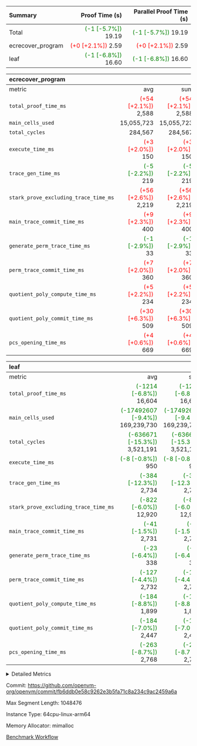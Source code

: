 | Summary | Proof Time (s) | Parallel Proof Time (s) |
|:---|---:|---:|
| Total | <span style='color: green'>(-1 [-5.7%])</span> 19.19 | <span style='color: green'>(-1 [-5.7%])</span> 19.19 |
| ecrecover_program | <span style='color: red'>(+0 [+2.1%])</span> 2.59 | <span style='color: red'>(+0 [+2.1%])</span> 2.59 |
| leaf | <span style='color: green'>(-1 [-6.8%])</span> 16.60 | <span style='color: green'>(-1 [-6.8%])</span> 16.60 |


| ecrecover_program |||||
|:---|---:|---:|---:|---:|
|metric|avg|sum|max|min|
| `total_proof_time_ms ` | <span style='color: red'>(+54 [+2.1%])</span> 2,588 | <span style='color: red'>(+54 [+2.1%])</span> 2,588 | <span style='color: red'>(+54 [+2.1%])</span> 2,588 | <span style='color: red'>(+54 [+2.1%])</span> 2,588 |
| `main_cells_used     ` |  15,055,723 |  15,055,723 |  15,055,723 |  15,055,723 |
| `total_cycles        ` |  284,567 |  284,567 |  284,567 |  284,567 |
| `execute_time_ms     ` | <span style='color: red'>(+3 [+2.0%])</span> 150 | <span style='color: red'>(+3 [+2.0%])</span> 150 | <span style='color: red'>(+3 [+2.0%])</span> 150 | <span style='color: red'>(+3 [+2.0%])</span> 150 |
| `trace_gen_time_ms   ` | <span style='color: green'>(-5 [-2.2%])</span> 219 | <span style='color: green'>(-5 [-2.2%])</span> 219 | <span style='color: green'>(-5 [-2.2%])</span> 219 | <span style='color: green'>(-5 [-2.2%])</span> 219 |
| `stark_prove_excluding_trace_time_ms` | <span style='color: red'>(+56 [+2.6%])</span> 2,219 | <span style='color: red'>(+56 [+2.6%])</span> 2,219 | <span style='color: red'>(+56 [+2.6%])</span> 2,219 | <span style='color: red'>(+56 [+2.6%])</span> 2,219 |
| `main_trace_commit_time_ms` | <span style='color: red'>(+9 [+2.3%])</span> 400 | <span style='color: red'>(+9 [+2.3%])</span> 400 | <span style='color: red'>(+9 [+2.3%])</span> 400 | <span style='color: red'>(+9 [+2.3%])</span> 400 |
| `generate_perm_trace_time_ms` | <span style='color: green'>(-1 [-2.9%])</span> 33 | <span style='color: green'>(-1 [-2.9%])</span> 33 | <span style='color: green'>(-1 [-2.9%])</span> 33 | <span style='color: green'>(-1 [-2.9%])</span> 33 |
| `perm_trace_commit_time_ms` | <span style='color: red'>(+7 [+2.0%])</span> 360 | <span style='color: red'>(+7 [+2.0%])</span> 360 | <span style='color: red'>(+7 [+2.0%])</span> 360 | <span style='color: red'>(+7 [+2.0%])</span> 360 |
| `quotient_poly_compute_time_ms` | <span style='color: red'>(+5 [+2.2%])</span> 234 | <span style='color: red'>(+5 [+2.2%])</span> 234 | <span style='color: red'>(+5 [+2.2%])</span> 234 | <span style='color: red'>(+5 [+2.2%])</span> 234 |
| `quotient_poly_commit_time_ms` | <span style='color: red'>(+30 [+6.3%])</span> 509 | <span style='color: red'>(+30 [+6.3%])</span> 509 | <span style='color: red'>(+30 [+6.3%])</span> 509 | <span style='color: red'>(+30 [+6.3%])</span> 509 |
| `pcs_opening_time_ms ` | <span style='color: red'>(+4 [+0.6%])</span> 669 | <span style='color: red'>(+4 [+0.6%])</span> 669 | <span style='color: red'>(+4 [+0.6%])</span> 669 | <span style='color: red'>(+4 [+0.6%])</span> 669 |

| leaf |||||
|:---|---:|---:|---:|---:|
|metric|avg|sum|max|min|
| `total_proof_time_ms ` | <span style='color: green'>(-1214 [-6.8%])</span> 16,604 | <span style='color: green'>(-1214 [-6.8%])</span> 16,604 | <span style='color: green'>(-1214 [-6.8%])</span> 16,604 | <span style='color: green'>(-1214 [-6.8%])</span> 16,604 |
| `main_cells_used     ` | <span style='color: green'>(-17492607 [-9.4%])</span> 169,239,730 | <span style='color: green'>(-17492607 [-9.4%])</span> 169,239,730 | <span style='color: green'>(-17492607 [-9.4%])</span> 169,239,730 | <span style='color: green'>(-17492607 [-9.4%])</span> 169,239,730 |
| `total_cycles        ` | <span style='color: green'>(-636671 [-15.3%])</span> 3,521,191 | <span style='color: green'>(-636671 [-15.3%])</span> 3,521,191 | <span style='color: green'>(-636671 [-15.3%])</span> 3,521,191 | <span style='color: green'>(-636671 [-15.3%])</span> 3,521,191 |
| `execute_time_ms     ` | <span style='color: green'>(-8 [-0.8%])</span> 950 | <span style='color: green'>(-8 [-0.8%])</span> 950 | <span style='color: green'>(-8 [-0.8%])</span> 950 | <span style='color: green'>(-8 [-0.8%])</span> 950 |
| `trace_gen_time_ms   ` | <span style='color: green'>(-384 [-12.3%])</span> 2,734 | <span style='color: green'>(-384 [-12.3%])</span> 2,734 | <span style='color: green'>(-384 [-12.3%])</span> 2,734 | <span style='color: green'>(-384 [-12.3%])</span> 2,734 |
| `stark_prove_excluding_trace_time_ms` | <span style='color: green'>(-822 [-6.0%])</span> 12,920 | <span style='color: green'>(-822 [-6.0%])</span> 12,920 | <span style='color: green'>(-822 [-6.0%])</span> 12,920 | <span style='color: green'>(-822 [-6.0%])</span> 12,920 |
| `main_trace_commit_time_ms` | <span style='color: green'>(-41 [-1.5%])</span> 2,731 | <span style='color: green'>(-41 [-1.5%])</span> 2,731 | <span style='color: green'>(-41 [-1.5%])</span> 2,731 | <span style='color: green'>(-41 [-1.5%])</span> 2,731 |
| `generate_perm_trace_time_ms` | <span style='color: green'>(-23 [-6.4%])</span> 338 | <span style='color: green'>(-23 [-6.4%])</span> 338 | <span style='color: green'>(-23 [-6.4%])</span> 338 | <span style='color: green'>(-23 [-6.4%])</span> 338 |
| `perm_trace_commit_time_ms` | <span style='color: green'>(-127 [-4.4%])</span> 2,732 | <span style='color: green'>(-127 [-4.4%])</span> 2,732 | <span style='color: green'>(-127 [-4.4%])</span> 2,732 | <span style='color: green'>(-127 [-4.4%])</span> 2,732 |
| `quotient_poly_compute_time_ms` | <span style='color: green'>(-184 [-8.8%])</span> 1,899 | <span style='color: green'>(-184 [-8.8%])</span> 1,899 | <span style='color: green'>(-184 [-8.8%])</span> 1,899 | <span style='color: green'>(-184 [-8.8%])</span> 1,899 |
| `quotient_poly_commit_time_ms` | <span style='color: green'>(-184 [-7.0%])</span> 2,447 | <span style='color: green'>(-184 [-7.0%])</span> 2,447 | <span style='color: green'>(-184 [-7.0%])</span> 2,447 | <span style='color: green'>(-184 [-7.0%])</span> 2,447 |
| `pcs_opening_time_ms ` | <span style='color: green'>(-263 [-8.7%])</span> 2,768 | <span style='color: green'>(-263 [-8.7%])</span> 2,768 | <span style='color: green'>(-263 [-8.7%])</span> 2,768 | <span style='color: green'>(-263 [-8.7%])</span> 2,768 |



<details>
<summary>Detailed Metrics</summary>

| group | num_segments | keygen_time_ms | commit_exe_time_ms |
| --- | --- | --- | --- |
| ecrecover_program | 1 | 1,180 | 12 | 

| group | air_name | quotient_deg | interactions | constraints |
| --- | --- | --- | --- | --- |
| ecrecover_program | AccessAdapterAir<16> | 4 | 5 | 11 | 
| ecrecover_program | AccessAdapterAir<2> | 4 | 5 | 11 | 
| ecrecover_program | AccessAdapterAir<32> | 4 | 5 | 11 | 
| ecrecover_program | AccessAdapterAir<4> | 4 | 5 | 11 | 
| ecrecover_program | AccessAdapterAir<64> | 4 | 5 | 11 | 
| ecrecover_program | AccessAdapterAir<8> | 4 | 5 | 11 | 
| ecrecover_program | BitwiseOperationLookupAir<8> | 2 | 2 | 4 | 
| ecrecover_program | KeccakVmAir | 4 | 321 | 4,380 | 
| ecrecover_program | MemoryMerkleAir<8> | 4 | 4 | 38 | 
| ecrecover_program | PersistentBoundaryAir<8> | 4 | 3 | 5 | 
| ecrecover_program | PhantomAir | 4 | 3 | 4 | 
| ecrecover_program | Poseidon2PeripheryAir<BabyBearParameters>, 1> | 2 | 1 | 286 | 
| ecrecover_program | ProgramAir | 1 | 1 | 4 | 
| ecrecover_program | RangeTupleCheckerAir<2> | 1 | 1 | 4 | 
| ecrecover_program | Rv32HintStoreAir | 4 | 19 | 21 | 
| ecrecover_program | VariableRangeCheckerAir | 1 | 1 | 4 | 
| ecrecover_program | VmAirWrapper<Rv32BaseAluAdapterAir, BaseAluCoreAir<4, 8> | 4 | 19 | 30 | 
| ecrecover_program | VmAirWrapper<Rv32BaseAluAdapterAir, LessThanCoreAir<4, 8> | 4 | 17 | 35 | 
| ecrecover_program | VmAirWrapper<Rv32BaseAluAdapterAir, ShiftCoreAir<4, 8> | 4 | 23 | 84 | 
| ecrecover_program | VmAirWrapper<Rv32BranchAdapterAir, BranchEqualCoreAir<4> | 4 | 11 | 17 | 
| ecrecover_program | VmAirWrapper<Rv32BranchAdapterAir, BranchLessThanCoreAir<4, 8> | 4 | 13 | 32 | 
| ecrecover_program | VmAirWrapper<Rv32CondRdWriteAdapterAir, Rv32JalLuiCoreAir> | 4 | 10 | 15 | 
| ecrecover_program | VmAirWrapper<Rv32IsEqualModAdapterAir<2, 1, 32, 32>, ModularIsEqualCoreAir<32, 4, 8> | 4 | 25 | 217 | 
| ecrecover_program | VmAirWrapper<Rv32JalrAdapterAir, Rv32JalrCoreAir> | 4 | 16 | 16 | 
| ecrecover_program | VmAirWrapper<Rv32LoadStoreAdapterAir, LoadSignExtendCoreAir<4, 8> | 4 | 18 | 21 | 
| ecrecover_program | VmAirWrapper<Rv32LoadStoreAdapterAir, LoadStoreCoreAir<4> | 4 | 17 | 27 | 
| ecrecover_program | VmAirWrapper<Rv32MultAdapterAir, DivRemCoreAir<4, 8> | 4 | 25 | 72 | 
| ecrecover_program | VmAirWrapper<Rv32MultAdapterAir, MulHCoreAir<4, 8> | 4 | 24 | 23 | 
| ecrecover_program | VmAirWrapper<Rv32MultAdapterAir, MultiplicationCoreAir<4, 8> | 4 | 19 | 13 | 
| ecrecover_program | VmAirWrapper<Rv32RdWriteAdapterAir, Rv32AuipcCoreAir> | 4 | 11 | 12 | 
| ecrecover_program | VmAirWrapper<Rv32VecHeapAdapterAir<1, 2, 2, 32, 32>, FieldExpressionCoreAir> | 4 | 411 | 378 | 
| ecrecover_program | VmAirWrapper<Rv32VecHeapAdapterAir<2, 1, 1, 32, 32>, FieldExpressionCoreAir> | 4 | 156 | 150 | 
| ecrecover_program | VmAirWrapper<Rv32VecHeapAdapterAir<2, 2, 2, 32, 32>, FieldExpressionCoreAir> | 4 | 422 | 351 | 
| ecrecover_program | VmConnectorAir | 4 | 3 | 8 | 
| leaf | AccessAdapterAir<2> | 4 | 5 | 11 | 
| leaf | AccessAdapterAir<4> | 4 | 5 | 11 | 
| leaf | AccessAdapterAir<8> | 4 | 5 | 11 | 
| leaf | FriReducedOpeningAir | 4 | 31 | 52 | 
| leaf | NativePoseidon2Air<BabyBearParameters>, 1> | 4 | 136 | 530 | 
| leaf | PhantomAir | 4 | 3 | 4 | 
| leaf | ProgramAir | 1 | 1 | 4 | 
| leaf | VariableRangeCheckerAir | 1 | 1 | 4 | 
| leaf | VmAirWrapper<AluNativeAdapterAir, FieldArithmeticCoreAir> | 4 | 15 | 23 | 
| leaf | VmAirWrapper<BranchNativeAdapterAir, BranchEqualCoreAir<1> | 4 | 11 | 22 | 
| leaf | VmAirWrapper<JalNativeAdapterAir, JalCoreAir> | 4 | 7 | 6 | 
| leaf | VmAirWrapper<NativeAdapterAir<2, 0>, PublicValuesCoreAir> | 4 | 11 | 23 | 
| leaf | VmAirWrapper<NativeLoadStoreAdapterAir<1>, NativeLoadStoreCoreAir<1> | 4 | 15 | 16 | 
| leaf | VmAirWrapper<NativeLoadStoreAdapterAir<4>, NativeLoadStoreCoreAir<4> | 4 | 15 | 16 | 
| leaf | VmAirWrapper<NativeVectorizedAdapterAir<4>, FieldExtensionCoreAir> | 4 | 15 | 23 | 
| leaf | VmConnectorAir | 4 | 3 | 8 | 
| leaf | VolatileBoundaryAir | 4 | 4 | 16 | 

| group | air_name | idx | rows | prep_cols | perm_cols | main_cols | cells |
| --- | --- | --- | --- | --- | --- | --- | --- |
| leaf | AccessAdapterAir<2> | 0 | 1,048,576 |  | 12 | 11 | 24,117,248 | 
| leaf | AccessAdapterAir<4> | 0 | 524,288 |  | 12 | 13 | 13,107,200 | 
| leaf | AccessAdapterAir<8> | 0 | 512 |  | 12 | 17 | 14,848 | 
| leaf | FriReducedOpeningAir | 0 | 1,048,576 |  | 36 | 25 | 63,963,136 | 
| leaf | NativePoseidon2Air<BabyBearParameters>, 1> | 0 | 131,072 |  | 160 | 399 | 73,269,248 | 
| leaf | PhantomAir | 0 | 16,384 |  | 8 | 6 | 229,376 | 
| leaf | ProgramAir | 0 | 1,048,576 |  | 8 | 10 | 18,874,368 | 
| leaf | VariableRangeCheckerAir | 0 | 262,144 | 2 | 8 | 1 | 2,359,296 | 
| leaf | VmAirWrapper<AluNativeAdapterAir, FieldArithmeticCoreAir> | 0 | 2,097,152 |  | 20 | 29 | 102,760,448 | 
| leaf | VmAirWrapper<BranchNativeAdapterAir, BranchEqualCoreAir<1> | 0 | 1,048,576 |  | 16 | 23 | 40,894,464 | 
| leaf | VmAirWrapper<JalNativeAdapterAir, JalCoreAir> | 0 | 65,536 |  | 12 | 9 | 1,376,256 | 
| leaf | VmAirWrapper<NativeAdapterAir<2, 0>, PublicValuesCoreAir> | 0 | 64 |  | 16 | 23 | 2,496 | 
| leaf | VmAirWrapper<NativeLoadStoreAdapterAir<1>, NativeLoadStoreCoreAir<1> | 0 | 1,048,576 |  | 24 | 22 | 48,234,496 | 
| leaf | VmAirWrapper<NativeLoadStoreAdapterAir<4>, NativeLoadStoreCoreAir<4> | 0 | 131,072 |  | 24 | 31 | 7,208,960 | 
| leaf | VmAirWrapper<NativeVectorizedAdapterAir<4>, FieldExtensionCoreAir> | 0 | 262,144 |  | 20 | 38 | 15,204,352 | 
| leaf | VmConnectorAir | 0 | 2 | 1 | 8 | 4 | 24 | 
| leaf | VolatileBoundaryAir | 0 | 1,048,576 |  | 8 | 11 | 19,922,944 | 

| group | air_name | segment | rows | prep_cols | perm_cols | main_cols | cells |
| --- | --- | --- | --- | --- | --- | --- | --- |
| ecrecover_program | AccessAdapterAir<16> | 0 | 16,384 |  | 12 | 25 | 606,208 | 
| ecrecover_program | AccessAdapterAir<2> | 0 | 256 |  | 12 | 11 | 5,888 | 
| ecrecover_program | AccessAdapterAir<32> | 0 | 8,192 |  | 12 | 41 | 434,176 | 
| ecrecover_program | AccessAdapterAir<4> | 0 | 128 |  | 12 | 13 | 3,200 | 
| ecrecover_program | AccessAdapterAir<8> | 0 | 32,768 |  | 12 | 17 | 950,272 | 
| ecrecover_program | BitwiseOperationLookupAir<8> | 0 | 65,536 | 3 | 8 | 2 | 655,360 | 
| ecrecover_program | KeccakVmAir | 0 | 128 |  | 532 | 3,163 | 472,960 | 
| ecrecover_program | MemoryMerkleAir<8> | 0 | 4,096 |  | 12 | 32 | 180,224 | 
| ecrecover_program | PersistentBoundaryAir<8> | 0 | 4,096 |  | 8 | 20 | 114,688 | 
| ecrecover_program | PhantomAir | 0 | 64 |  | 8 | 6 | 896 | 
| ecrecover_program | Poseidon2PeripheryAir<BabyBearParameters>, 1> | 0 | 4,096 |  | 8 | 300 | 1,261,568 | 
| ecrecover_program | ProgramAir | 0 | 16,384 |  | 8 | 10 | 294,912 | 
| ecrecover_program | RangeTupleCheckerAir<2> | 0 | 524,288 | 2 | 8 | 1 | 4,718,592 | 
| ecrecover_program | Rv32HintStoreAir | 0 | 256 |  | 24 | 32 | 14,336 | 
| ecrecover_program | VariableRangeCheckerAir | 0 | 262,144 | 2 | 8 | 1 | 2,359,296 | 
| ecrecover_program | VmAirWrapper<Rv32BaseAluAdapterAir, BaseAluCoreAir<4, 8> | 0 | 131,072 |  | 28 | 36 | 8,388,608 | 
| ecrecover_program | VmAirWrapper<Rv32BaseAluAdapterAir, LessThanCoreAir<4, 8> | 0 | 2,048 |  | 24 | 37 | 124,928 | 
| ecrecover_program | VmAirWrapper<Rv32BaseAluAdapterAir, ShiftCoreAir<4, 8> | 0 | 16,384 |  | 28 | 53 | 1,327,104 | 
| ecrecover_program | VmAirWrapper<Rv32BranchAdapterAir, BranchEqualCoreAir<4> | 0 | 16,384 |  | 16 | 26 | 688,128 | 
| ecrecover_program | VmAirWrapper<Rv32BranchAdapterAir, BranchLessThanCoreAir<4, 8> | 0 | 32,768 |  | 20 | 32 | 1,703,936 | 
| ecrecover_program | VmAirWrapper<Rv32CondRdWriteAdapterAir, Rv32JalLuiCoreAir> | 0 | 8,192 |  | 16 | 18 | 278,528 | 
| ecrecover_program | VmAirWrapper<Rv32IsEqualModAdapterAir<2, 1, 32, 32>, ModularIsEqualCoreAir<32, 4, 8> | 0 | 4,096 |  | 32 | 166 | 811,008 | 
| ecrecover_program | VmAirWrapper<Rv32JalrAdapterAir, Rv32JalrCoreAir> | 0 | 8,192 |  | 20 | 28 | 393,216 | 
| ecrecover_program | VmAirWrapper<Rv32LoadStoreAdapterAir, LoadSignExtendCoreAir<4, 8> | 0 | 4,096 |  | 28 | 35 | 258,048 | 
| ecrecover_program | VmAirWrapper<Rv32LoadStoreAdapterAir, LoadStoreCoreAir<4> | 0 | 131,072 |  | 28 | 40 | 8,912,896 | 
| ecrecover_program | VmAirWrapper<Rv32MultAdapterAir, MulHCoreAir<4, 8> | 0 | 8 |  | 40 | 39 | 632 | 
| ecrecover_program | VmAirWrapper<Rv32MultAdapterAir, MultiplicationCoreAir<4, 8> | 0 | 4,096 |  | 28 | 31 | 241,664 | 
| ecrecover_program | VmAirWrapper<Rv32RdWriteAdapterAir, Rv32AuipcCoreAir> | 0 | 4,096 |  | 16 | 21 | 151,552 | 
| ecrecover_program | VmAirWrapper<Rv32VecHeapAdapterAir<1, 2, 2, 32, 32>, FieldExpressionCoreAir> | 0 | 2,048 |  | 416 | 543 | 1,964,032 | 
| ecrecover_program | VmAirWrapper<Rv32VecHeapAdapterAir<2, 1, 1, 32, 32>, FieldExpressionCoreAir> | 0 | 32 |  | 160 | 261 | 13,472 | 
| ecrecover_program | VmAirWrapper<Rv32VecHeapAdapterAir<2, 2, 2, 32, 32>, FieldExpressionCoreAir> | 0 | 1,024 |  | 428 | 619 | 1,072,128 | 
| ecrecover_program | VmConnectorAir | 0 | 2 | 1 | 8 | 4 | 24 | 

| group | idx | trace_gen_time_ms | total_proof_time_ms | total_cycles | total_cells | stark_prove_excluding_trace_time_ms | quotient_poly_compute_time_ms | quotient_poly_commit_time_ms | perm_trace_commit_time_ms | pcs_opening_time_ms | main_trace_commit_time_ms | main_cells_used | generate_perm_trace_time_ms | execute_time_ms |
| --- | --- | --- | --- | --- | --- | --- | --- | --- | --- | --- | --- | --- | --- | --- |
| leaf | 0 | 2,734 | 16,604 | 3,521,191 | 431,539,160 | 12,920 | 1,899 | 2,447 | 2,732 | 2,768 | 2,731 | 169,239,730 | 338 | 950 | 

| group | segment | trace_gen_time_ms | total_proof_time_ms | total_cycles | total_cells | stark_prove_excluding_trace_time_ms | quotient_poly_compute_time_ms | quotient_poly_commit_time_ms | perm_trace_commit_time_ms | pcs_opening_time_ms | main_trace_commit_time_ms | main_cells_used | generate_perm_trace_time_ms | execute_time_ms |
| --- | --- | --- | --- | --- | --- | --- | --- | --- | --- | --- | --- | --- | --- | --- |
| ecrecover_program | 0 | 219 | 2,588 | 284,567 | 38,417,467 | 2,219 | 234 | 509 | 360 | 669 | 400 | 15,055,723 | 33 | 150 | 

</details>


Commit: https://github.com/openvm-org/openvm/commit/fb6ddb0e58c9262e3b5fa71c8a234c9ac2459a6a

Max Segment Length: 1048476

Instance Type: 64cpu-linux-arm64

Memory Allocator: mimalloc

[Benchmark Workflow](https://github.com/openvm-org/openvm/actions/runs/13122487529)
